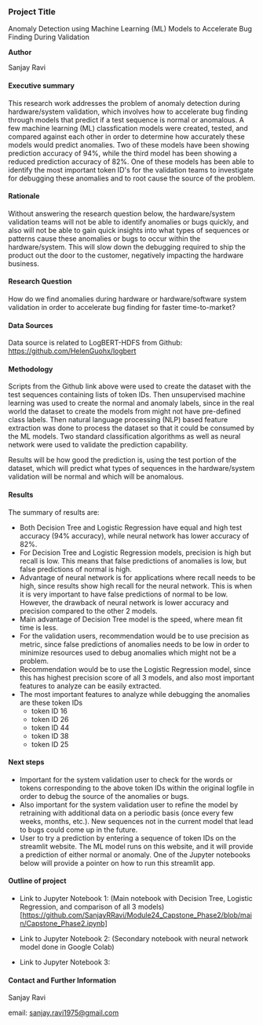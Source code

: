 ### Project Title
Anomaly Detection using Machine Learning (ML) Models to Accelerate Bug Finding During Validation

**Author**

Sanjay Ravi

#### Executive summary
This research work addresses the problem of anomaly detection during hardware/system validation, which involves how to accelerate bug finding through models that predict if a test sequence is normal or anomalous.  A few machine learning (ML) classfication models were created, tested, and compared against each other in order to determine how accurately these models would predict anomalies.  Two of these models have been showing prediction accuracy of 94%, while the third model has been showing a reduced prediction accuracy of 82%.  One of these models has been able to identify the most important token ID's for the validation teams to investigate for debugging these anomalies and to root cause the source of the problem.

#### Rationale
Without answering the research question below, the hardware/system validation teams will not be able to identify anomalies or bugs quickly, and also will not be able to gain quick insights into what types of sequences or patterns cause these anomalies or bugs to occur within the hardware/system.  This will slow down the debugging required to ship the product out the door to the customer, negatively impacting the hardware business.

#### Research Question
How do we find anomalies during hardware or hardware/software system validation in order to accelerate bug finding for faster time-to-market?

#### Data Sources
Data source is related to LogBERT-HDFS from Github:
https://github.com/HelenGuohx/logbert

#### Methodology
Scripts from the Github link above were used to create the dataset with the test sequences containing lists of token IDs.  Then unsupervised machine learning was used to create the normal and anomaly labels, since in the real world the dataset to create the models from might not have pre-defined class labels.  Then natural language processing (NLP) based feature extraction was done to process the dataset so that it could be consumed by the ML models.  Two standard classification algorithms as well as neural network were used to validate the prediction capability.

Results will be how good the prediction is, using the test portion of the dataset, which will predict what types of sequences in the hardware/system validation will be normal and which will be anomalous.

#### Results
The summary of results are:
* Both Decision Tree and Logistic Regression have equal and high test accuracy (94% accuracy), while neural network has lower accuracy of 82%.
* For Decision Tree and Logistic Regression models, precision is high but recall is low. This means that false predictions of anomalies is low, but false predictions of normal is high.
* Advantage of neural network is for applications where recall needs to be high, since results show high recall for the neural network. This is when it is very important to have false predictions of normal to be low. However, the drawback of neural network is lower accuracy and precision compared to the other 2 models.
* Main advantage of Decision Tree model is the speed, where mean fit time is less.
* For the validation users, recommendation would be to use precision as metric, since false predictions of anomalies needs to be low in order to minimize resources used to debug anomalies which might not be a problem.
* Recommendation would be to use the Logistic Regression model, since this has highest precision score of all 3 models, and also most important features to analyze can be easily extracted.
* The most important features to analyze while debugging the anomalies are these token IDs
	* token ID 16
	* token ID 26
	* token ID 44
	* token ID 38
	* token ID 25

#### Next steps
* Important for the system validation user to check for the words or tokens corresponding to the above token IDs within the original logfile in order to debug the source of the anomalies or bugs.
* Also important for the system validation user to refine the model by retraining with additional data on a periodic basis (once every few weeks, months, etc.). New sequences not in the current model that lead to bugs could come up in the future.
* User to try a prediction by entering a sequence of token IDs on the streamlit website.  The ML model runs on this website, and it will provide a prediction of either normal or anomaly.  One of the Jupyter notebooks below will provide a pointer on how to run this streamlit app.

#### Outline of project

- Link to Jupyter Notebook 1: (Main notebook with Decision Tree, Logistic Regression, and comparison of all 3 models)
[https://github.com/SanjayRRavi/Module24_Capstone_Phase2/blob/main/Capstone_Phase2.ipynb]

- Link to Jupyter Notebook 2: (Secondary notebook with neural network model done in Google Colab)
  

- Link to Jupyter Notebook 3:


#### Contact and Further Information

Sanjay Ravi

email: sanjay.ravi1975@gmail.com
